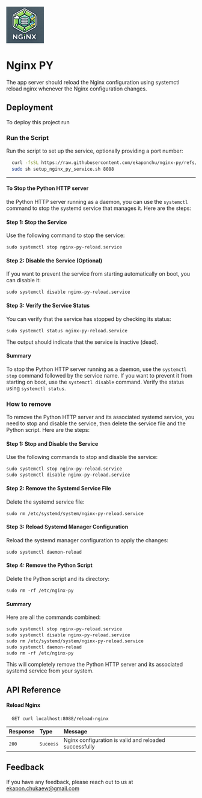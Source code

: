 
![Logo](https://github.com/ekaponchu/nginx-py/blob/main/assets/Screenshot%202568-01-08%20at%2007.33.29.png?raw=true) 

# Nginx PY

The app server should reload the Nginx configuration using systemctl reload nginx whenever the Nginx configuration changes.


## Deployment

To deploy this project run

### **Run the Script**

Run the script to set up the service, optionally providing a port number:

```bash
  curl -fsSL https://raw.githubusercontent.com/ekaponchu/nginx-py/refs/heads/main/setup_nginx_py_service.sh -o setup_nginx_py_service.sh
  sudo sh setup_nginx_py_service.sh 8088
```

---

#### **To Stop the Python HTTP server**
the Python HTTP server running as a daemon, you can use the `systemctl` command to stop the systemd service that manages it. Here are the steps:

#### Step 1: Stop the Service

Use the following command to stop the service:

```
sudo systemctl stop nginx-py-reload.service

```

#### Step 2: Disable the Service (Optional)

If you want to prevent the service from starting automatically on boot, you can disable it:

```
sudo systemctl disable nginx-py-reload.service

```

#### Step 3: Verify the Service Status

You can verify that the service has stopped by checking its status:

```
sudo systemctl status nginx-py-reload.service

```

The output should indicate that the service is inactive (dead).

#### Summary

To stop the Python HTTP server running as a daemon, use the `systemctl stop` command followed by the service name. If you want to prevent it from starting on boot, use the `systemctl disable` command. Verify the status using `systemctl status`.

### **How to remove**

To remove the Python HTTP server and its associated systemd service, you need to stop and disable the service, then delete the service file and the Python script. Here are the steps:

#### Step 1: Stop and Disable the Service

Use the following commands to stop and disable the service:

```
sudo systemctl stop nginx-py-reload.service
sudo systemctl disable nginx-py-reload.service

```

#### Step 2: Remove the Systemd Service File

Delete the systemd service file:

```
sudo rm /etc/systemd/system/nginx-py-reload.service

```

#### Step 3: Reload Systemd Manager Configuration

Reload the systemd manager configuration to apply the changes:

```
sudo systemctl daemon-reload

```

#### Step 4: Remove the Python Script

Delete the Python script and its directory:

```
sudo rm -rf /etc/nginx-py

```

#### Summary

Here are all the commands combined:

```
sudo systemctl stop nginx-py-reload.service
sudo systemctl disable nginx-py-reload.service
sudo rm /etc/systemd/system/nginx-py-reload.service
sudo systemctl daemon-reload
sudo rm -rf /etc/nginx-py

```

This will completely remove the Python HTTP server and its associated systemd service from your system.


## API Reference

#### Reload Nginx

```http
  GET curl localhost:8088/reload-nginx
```

| Response | Type     | Message                |
| :-------- | :------- | :------------------------- |
| `200` | `Suceess` | Nginx configuration is valid and reloaded successfully |





## Feedback

If you have any feedback, please reach out to us at ekapon.chukaew@gmail.com

